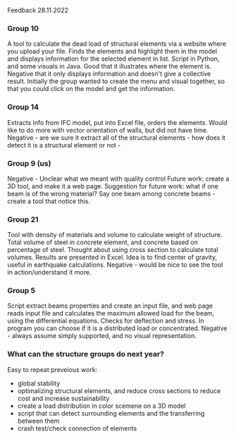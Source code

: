 Feedback 28.11.2022

### Group 10
A tool to calculate the dead load of structural elements via a website where you upload your file.
Finds the elements and highlight them in the model and displays information for the selected element in list.
Script in Python, and some visuals in Java.
Good that it illustrates where the element is.
Negative that it only displays information and doesn't give a collective result.
Initially the group wanted to create the menu and visual together, so that you could click on the model and get the information.

### Group 14
Extracts info from IFC model, put into Excel file, orders the elements.
Would like to do more with vector orientation of walls, but did not have time.
Negative - are we sure it extract all of the structural elements - how does it detect it is a structural element or not - 

### Group 9 (us)
Negative - Unclear what we meant with quality control
Future work: create a 3D tool, and make it a web page. 
Suggestion for future work: what if one beam is of the wrong material? Say one beam among concrete beams - create a tool that notice this.

### Group 21
Tool with density of materials and volume to calculate weight of structure.
Total volume of steel in concrete element, and concrete based on percentage of steel.
Thought about using cross section to calculate total volumes.
Results are presented in Excel.
Idea is to find center of gravity, useful in earthquake calculations.
Negative - would be nice to see the tool in action/understand it more.

### Group 5
Script extract beams properties and create an input file, and web page reads input file and calculates the maximum allowed load for the beam, using the differential equations.
Checks for deflection and stress.
In program you can choose if it is a distributed load or concentrated.
Negative - always assume simply supported, and no visual representation.

### What can the structure groups do next year?
Easy to repeat preveious work:
- global stability
- optimalizing structural elements, and reduce cross sections to reduce cost and increase sustainability
- create a load distribution in color scemene on a 3D model
- script that can detect surrounding elements and the transferring between them
- crash test/check connection of elements










